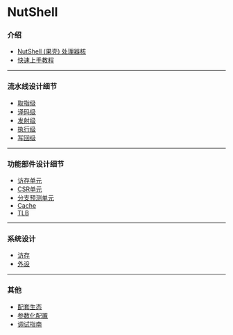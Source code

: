 # NutShell

### 介绍

* [NutShell (果壳) 处理器核](README.md)
* [快速上手教程](上手教程/NutShell-tutorial.md)

----

### 流水线设计细节

* [取指级](流水线/ifu.md)
* [译码级](流水线/idu.md)
* [发射级](流水线/isu.md)
* [执行级](流水线/exu.md)
* [写回级](流水线/wbu.md)

----

### 功能部件设计细节

* [访存单元](功能部件/lsu.md)
* [CSR单元](功能部件/csr.md)
* [分支预测单元](功能部件/bpu.md)
* [Cache](功能部件/cache.md)
* [TLB](功能部件/tlb.md)

----

### 系统设计

* [访存](系统/mem.md)
* [外设](系统/peripheral.md)

----

### 其他

* [配套生态]()
* [参数化配置]()
* [调试指南]()
